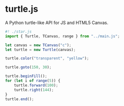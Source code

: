 # turtle.js

A Python turtle-like API for JS and HTML5 Canvas.

```javascript
#! ./star.js
import { Turtle, TCanvas, range } from "../main.js";

let canvas = new TCanvas("c");
let turtle = new Turtle(canvas);

turtle.color("transparent", "yellow");

turtle.goto(150, 30);

turtle.beginFill();
for (let i of range(5)) {
	turtle.forward(100);
	turtle.right(144);
}
turtle.end();
```
